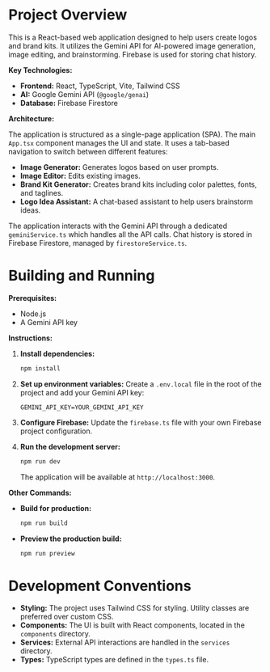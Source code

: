# Project Overview

This is a React-based web application designed to help users create logos and brand kits. It utilizes the Gemini API for AI-powered image generation, image editing, and brainstorming. Firebase is used for storing chat history.

**Key Technologies:**

*   **Frontend:** React, TypeScript, Vite, Tailwind CSS
*   **AI:** Google Gemini API (`@google/genai`)
*   **Database:** Firebase Firestore

**Architecture:**

The application is structured as a single-page application (SPA). The main `App.tsx` component manages the UI and state. It uses a tab-based navigation to switch between different features:

*   **Image Generator:** Generates logos based on user prompts.
*   **Image Editor:** Edits existing images.
*   **Brand Kit Generator:** Creates brand kits including color palettes, fonts, and taglines.
*   **Logo Idea Assistant:** A chat-based assistant to help users brainstorm ideas.

The application interacts with the Gemini API through a dedicated `geminiService.ts` which handles all the API calls. Chat history is stored in Firebase Firestore, managed by `firestoreService.ts`.

# Building and Running

**Prerequisites:**

*   Node.js
*   A Gemini API key

**Instructions:**

1.  **Install dependencies:**
    ```bash
    npm install
    ```

2.  **Set up environment variables:**
    Create a `.env.local` file in the root of the project and add your Gemini API key:
    ```
    GEMINI_API_KEY=YOUR_GEMINI_API_KEY
    ```

3.  **Configure Firebase:**
    Update the `firebase.ts` file with your own Firebase project configuration.

4.  **Run the development server:**
    ```bash
    npm run dev
    ```
    The application will be available at `http://localhost:3000`.

**Other Commands:**

*   **Build for production:**
    ```bash
    npm run build
    ```
*   **Preview the production build:**
    ```bash
    npm run preview
    ```

# Development Conventions

*   **Styling:** The project uses Tailwind CSS for styling. Utility classes are preferred over custom CSS.
*   **Components:** The UI is built with React components, located in the `components` directory.
*   **Services:** External API interactions are handled in the `services` directory.
*   **Types:** TypeScript types are defined in the `types.ts` file.
